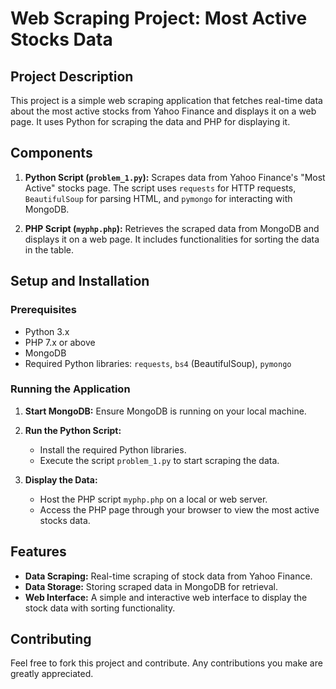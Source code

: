 # Web Scraping Project: Most Active Stocks Data

## Project Description

This project is a simple web scraping application that fetches real-time data about the most active stocks from Yahoo Finance and displays it on a web page. It uses Python for scraping the data and PHP for displaying it.

## Components

1. **Python Script (`problem_1.py`):** Scrapes data from Yahoo Finance's "Most Active" stocks page. The script uses `requests` for HTTP requests, `BeautifulSoup` for parsing HTML, and `pymongo` for interacting with MongoDB.

2. **PHP Script (`myphp.php`):** Retrieves the scraped data from MongoDB and displays it on a web page. It includes functionalities for sorting the data in the table.

## Setup and Installation

### Prerequisites

- Python 3.x
- PHP 7.x or above
- MongoDB
- Required Python libraries: `requests`, `bs4` (BeautifulSoup), `pymongo`

### Running the Application

1. **Start MongoDB:** Ensure MongoDB is running on your local machine.

2. **Run the Python Script:**
   - Install the required Python libraries.
   - Execute the script `problem_1.py` to start scraping the data.

3. **Display the Data:**
   - Host the PHP script `myphp.php` on a local or web server.
   - Access the PHP page through your browser to view the most active stocks data.

## Features

- **Data Scraping:** Real-time scraping of stock data from Yahoo Finance.
- **Data Storage:** Storing scraped data in MongoDB for retrieval.
- **Web Interface:** A simple and interactive web interface to display the stock data with sorting functionality.

## Contributing

Feel free to fork this project and contribute. Any contributions you make are greatly appreciated.
